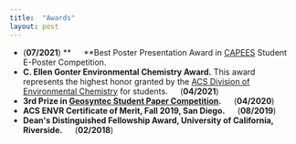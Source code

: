 ```yaml
---
title:  "Awards"
layout: post
---
```

   - (**07/2021**) ** &emsp; **Best Poster Presentation Award in [CAPEES](http://www.capees.org/bylaws.html) Student E-Poster Competition.
   - **C. Ellen Gonter Environmental Chemistry Award.** This award represents the highest honor granted by the [ACS Division of Environmental Chemistry](https://acsenvr.com/website/) for students. &emsp; (**04/2021**) 
   - **3rd Prize in [Geosyntec Student Paper Competition](https://geosyntec.com/news/item/6782-geosyntec-announces-winners-of-2020-student-paper-contest).** &emsp; (**04/2020**)
   - **ACS ENVR Certificate of Merit, Fall 2019, San Diego.** &emsp; (**08/2019**)
   - **Dean's Distinguished Fellowship Award, University of California, Riverside.** &emsp; (**02/2018**)

